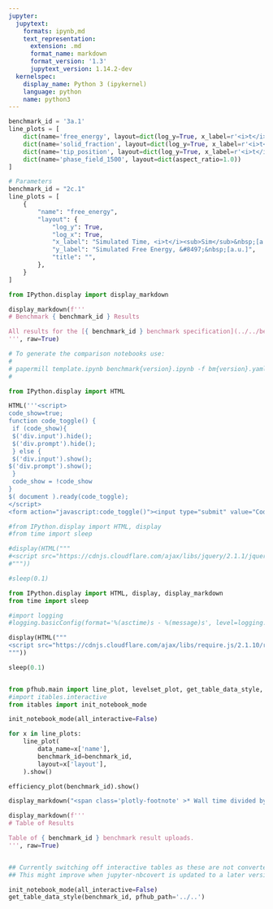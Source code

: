 ```yaml
---
jupyter:
  jupytext:
    formats: ipynb,md
    text_representation:
      extension: .md
      format_name: markdown
      format_version: '1.3'
      jupytext_version: 1.14.2-dev
  kernelspec:
    display_name: Python 3 (ipykernel)
    language: python
    name: python3
---
```


```python papermill={"duration": 0.013416, "end_time": "2023-03-07T17:20:25.845431", "exception": false, "start_time": "2023-03-07T17:20:25.832015", "status": "completed"} tags=["parameters"]
benchmark_id = '3a.1'
line_plots = [
    dict(name='free_energy', layout=dict(log_y=True, x_label=r'<i>t</i>', y_label=r'&#8497;', range_y=[1.8e6, 2.4e6], title="Free Energy v Time")),
    dict(name='solid_fraction', layout=dict(log_y=True, x_label=r'<i>t</i>')),
    dict(name='tip_position', layout=dict(log_y=True, x_label=r'<i>t</i>')),
    dict(name='phase_field_1500', layout=dict(aspect_ratio=1.0))
]
```

```python papermill={"duration": 0.008682, "end_time": "2023-03-07T17:20:25.856154", "exception": false, "start_time": "2023-03-07T17:20:25.847472", "status": "completed"} tags=["injected-parameters"]
# Parameters
benchmark_id = "2c.1"
line_plots = [
    {
        "name": "free_energy",
        "layout": {
            "log_y": True,
            "log_x": True,
            "x_label": "Simulated Time, <i>t</i><sub>Sim</sub>&nbsp;[a.u.]",
            "y_label": "Simulated Free Energy, &#8497;&nbsp;[a.u.]",
            "title": "",
        },
    }
]

```

```python papermill={"duration": 0.013195, "end_time": "2023-03-07T17:20:25.874025", "exception": false, "start_time": "2023-03-07T17:20:25.860830", "status": "completed"} tags=[]
from IPython.display import display_markdown

display_markdown(f'''
# Benchmark { benchmark_id } Results

All results for the [{ benchmark_id } benchmark specification](../../benchmarks/benchmark{ benchmark_id }.ipynb/).
''', raw=True)
```

```python papermill={"duration": 0.009619, "end_time": "2023-03-07T17:20:25.888446", "exception": false, "start_time": "2023-03-07T17:20:25.878827", "status": "completed"} tags=[]
# To generate the comparison notebooks use:
# 
# papermill template.ipynb benchmark{version}.ipynb -f bm{version}.yaml
#
```

```python papermill={"duration": 0.016172, "end_time": "2023-03-07T17:20:25.909637", "exception": false, "start_time": "2023-03-07T17:20:25.893465", "status": "completed"} tags=[]
from IPython.display import HTML

HTML('''<script>
code_show=true; 
function code_toggle() {
 if (code_show){
 $('div.input').hide();
 $('div.prompt').hide();
 } else {
 $('div.input').show();
$('div.prompt').show();
 }
 code_show = !code_show
} 
$( document ).ready(code_toggle);
</script>
<form action="javascript:code_toggle()"><input type="submit" value="Code Toggle"></form>''')
```

```python papermill={"duration": 0.617784, "end_time": "2023-03-07T17:20:26.529530", "exception": false, "start_time": "2023-03-07T17:20:25.911746", "status": "completed"} tags=[]
#from IPython.display import HTML, display
#from time import sleep

#display(HTML("""
#<script src="https://cdnjs.cloudflare.com/ajax/libs/jquery/2.1.1/jquery.min.js"></script>
#"""))

#sleep(0.1)

from IPython.display import HTML, display, display_markdown
from time import sleep

#import logging
#logging.basicConfig(format='%(asctime)s - %(message)s', level=logging.DEBUG)

display(HTML("""
<script src="https://cdnjs.cloudflare.com/ajax/libs/require.js/2.1.10/require.min.js"></script>
"""))

sleep(0.1)


from pfhub.main import line_plot, levelset_plot, get_table_data_style, plot_order_of_accuracy, get_result_data, efficiency_plot
#import itables.interactive
from itables import init_notebook_mode

init_notebook_mode(all_interactive=False)
```

```python papermill={"duration": 2.880539, "end_time": "2023-03-07T17:20:29.416083", "exception": false, "start_time": "2023-03-07T17:20:26.535544", "status": "completed"} tags=[]
for x in line_plots:
    line_plot(
        data_name=x['name'],
        benchmark_id=benchmark_id,
        layout=x['layout'],
    ).show()
```

```python papermill={"duration": 1.942147, "end_time": "2023-03-07T17:20:31.413064", "exception": false, "start_time": "2023-03-07T17:20:29.470917", "status": "completed"} tags=[]
efficiency_plot(benchmark_id).show()

display_markdown("<span class='plotly-footnote' >* Wall time divided by the total simulated time.</span>", raw=True)

```

```python papermill={"duration": 0.064652, "end_time": "2023-03-07T17:20:31.536583", "exception": false, "start_time": "2023-03-07T17:20:31.471931", "status": "completed"} tags=[]
display_markdown(f'''
# Table of Results

Table of { benchmark_id } benchmark result uploads.
''', raw=True)
```

```python papermill={"duration": 0.061156, "end_time": "2023-03-07T17:20:31.658017", "exception": false, "start_time": "2023-03-07T17:20:31.596861", "status": "completed"} tags=[]

```

```python papermill={"duration": 0.9616, "end_time": "2023-03-07T17:20:32.679429", "exception": false, "start_time": "2023-03-07T17:20:31.717829", "status": "completed"} tags=[]
## Currently switching off interactive tables as these are not converted to HTML properly.
## This might improve when jupyter-nbcovert is updated to a later version.

init_notebook_mode(all_interactive=False)
get_table_data_style(benchmark_id, pfhub_path='../..')
```

```python papermill={"duration": 0.059543, "end_time": "2023-03-07T17:20:32.797746", "exception": false, "start_time": "2023-03-07T17:20:32.738203", "status": "completed"} tags=[]

```
